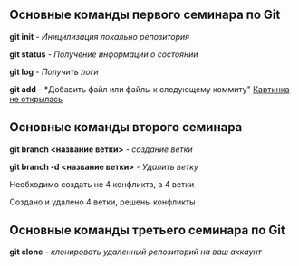 ## Основные команды первого семинара по Git

**git init** - *Иницилизация локально репозитория*

**git status** - *Получение информации о состоянии*

**git log** - *Получить логи*

**git add** - *Добавить файл или файлы к следующему коммиту"
[Картинка не открылась](Картинка1.jpg)

## Основные команды второго семинара

**git branch <название ветки>** - *создание ветки*

**git branch -d <название ветки>** - *Удалить ветку*

Необходимо создать не 4 конфликта, а 4 ветки

Создано и удалено 4 ветки, решены конфликты

## Основные команды третьего семинара по Git

**git clone** - *клонировать удаленный репозиторий на ваш аккаунт*